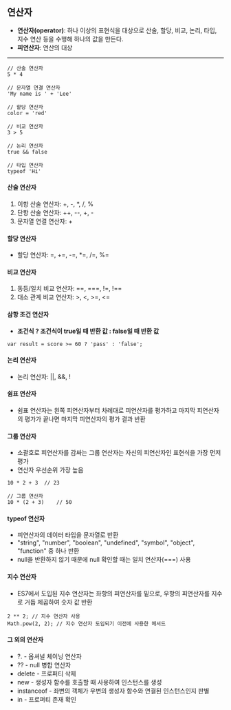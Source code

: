 ## 연산자

- **연산자(operator)**: 하나 이상의 표현식을 대상으로 산술, 할당, 비교, 논리, 타입, 지수 연산 등을 수행해 하나의 값을 만든다.
- **피연산자**: 연산의 대상
- - -

```
// 산술 연산자
5 * 4

// 문자열 연결 연산자
'My name is ' + 'Lee'

// 할당 연산자
color = 'red'

// 비교 연산자
3 > 5

// 논리 연산자
true && false

// 타입 연산자
typeof 'Hi'
```

#### 산술 연산자

1. 이항 산술 연산자: +, -, *, /, %
2. 단항 산술 연산자: ++, --, +, -
3. 문자열 연결 연산자: +

#### 할당 연산자
- 할당 연산자: =, +=, -=, *=, /=, %=

#### 비교 연산자
1. 동등/일치 비교 연산자: ==, ===, !=, !==
2. 대소 관계 비교 연산자: >, <, >=, <=

#### 삼항 조건 연산자

- **조건식 ? 조건식이 true일 때 반환 값 : false일 때 반환 값**
```
var result = score >= 60 ? 'pass' : 'false';
```

#### 논리 연산자
- 논리 연산자: ||, &&, !

#### 쉼표 연산자
- 쉼표 연산자는 왼쪽 피연산자부터 차례대로 피연산자를 평가하고 마지막 피연산자의 평가가 끝나면 마지막 피연산자의 평가 결과 반환

#### 그룹 연산자
- 소괄호로 피연산자를 감싸는 그룹 연산자는 자신의 피연산자인 표현식을 가장 먼저 평가
- 연산자 우선순위 가장 높음
```
10 * 2 + 3  // 23

// 그룹 연산자
10 * (2 + 3)    // 50
```

#### typeof 연산자
- 피연산자의 데이터 타입을 문자열로 반환
- "string", "number", "boolean", "undefined", "symbol", "object", "function" 중 하나 반환
- null을 반환하지 않기 때문에 null 확인할 때는 일치 연산자(===) 사용

#### 지수 연산자
- ES7에서 도입된 지수 연산자는 좌항의 피연산자를 밑으로, 우항의 피연산자를 지수로 거듭 제곱하여 숫자 값 반환
```
2 ** 2; // 지수 연산자 사용
Math.pow(2, 2); // 지수 연산자 도입되기 이전에 사용한 메서드
```

#### 그 외의 연산자

- ?. - 옵셔널 체이닝 연산자
- ?? - null 병합 연산자
- delete - 프로퍼티 삭제
- new - 생성자 함수를 호출할 때 사용하여 인스턴스를 생성
- instanceof - 좌변의 객체가 우변의 생성자 함수와 연결된 인스턴스인지 판별
- in - 프로퍼티 존재 확인

